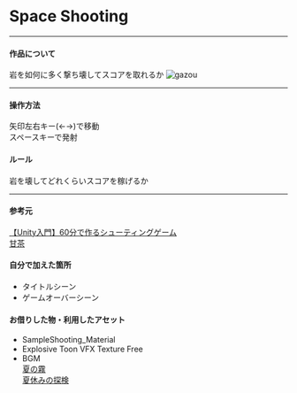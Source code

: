 # Space Shooting

---

#### 作品について
岩を如何に多く撃ち壊してスコアを取れるか
![gazou](tempsnip2.png)

---

#### 操作方法
矢印左右キー(←→)で移動  
スペースキーで発射

#### ルール
岩を壊してどれくらいスコアを稼げるか

---

#### 参考元
[【Unity入門】60分で作るシューティングゲーム](http://nn-hokuson.hatenablog.com/entry/2016/07/04/213231)   
[甘茶](https://amachamusic.chagasi.com)


#### 自分で加えた箇所
- タイトルシーン
- ゲームオーバーシーン

#### お借りした物・利用したアセット
- SampleShooting_Material
- Explosive Toon VFX Texture Free
- BGM   
[夏の霧](https://amachamusic.chagasi.com/music_natsunokiri.html)   
[夏休みの探検](https://amachamusic.chagasi.com/music_natsuyasuminotanken.html)
